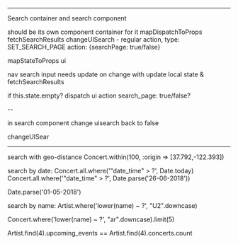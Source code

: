 
<!-- finalize concerts ajax -->
<!-- build artists model & controller -->
<!-- build concerts model & controller
test seeding to actual db
start playing with search -->
---------------------

Search container and search component


<div className="navigation"> should be its own component
container for it
mapDispatchToProps
  fetchSearchResults
  changeUISearch   - regular action,
            type: SET_SEARCH_PAGE
            action: {searchPage: true/false}


mapStateToProps
  ui


  nav search input needs update on change with update local state & fetchSearchResults

  if this.state.empty?
    dispatch ui action
          search_page: true/false?


--

in search component
  change uisearch back to false

  changeUISear

  <SearchResultItem onClick={}>




---------------------


search with geo-distance
Concert.within(100, :origin => [37.792,-122.393])

search by date:
Concert.all.where('"date_time" > ?', Date.today)
Concert.all.where('"date_time" > ?', Date.parse('26-06-2018'))

Date.parse('01-05-2018')

search by name:
Artist.where('lower(name) ~ ?', "U2".downcase)

Concert.where('lower(name) ~ ?', "ar".downcase).limit(5)


Artist.find(4).upcoming_events == Artist.find(4).concerts.count
